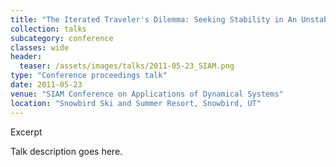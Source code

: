 ```yaml
---
title: "The Iterated Traveler's Dilemma: Seeking Stability in An Unstable Action Space"
collection: talks
subcategory: conference
classes: wide
header: 
  teaser: /assets/images/talks/2011-05-23_SIAM.png
type: "Conference proceedings talk"
date: 2011-05-23
venue: "SIAM Conference on Applications of Dynamical Systems"
location: "Snowbird Ski and Summer Resort, Snowbird, UT"
---
```


Excerpt



Talk description goes here.